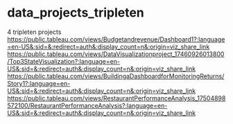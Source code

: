 # data_projects_tripleten
4 tripleten projects
https://public.tableau.com/views/Budgetandrevenue/Dashboard1?:language=en-US&:sid=&:redirect=auth&:display_count=n&:origin=viz_share_link
https://public.tableau.com/views/DataVisualizationproject_17460926013800/Top3StateVisualization?:language=en-US&:sid=&:redirect=auth&:display_count=n&:origin=viz_share_link
https://public.tableau.com/views/BuildingaDashboardforMonitoringReturns/Story1?:language=en-US&:sid=&:redirect=auth&:display_count=n&:origin=viz_share_link
https://public.tableau.com/views/RestaurantPerformanceAnalysis_17504898572100/RestaurantPerformanceAnalysis?:language=en-US&:sid=&:redirect=auth&:display_count=n&:origin=viz_share_link
